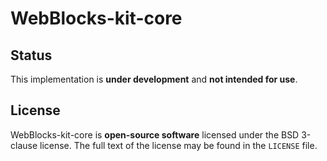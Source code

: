 # WebBlocks-kit-core

## Status

This implementation is **under development** and **not intended for use**.

## License

WebBlocks-kit-core is **open-source software** licensed under the BSD 3-clause 
license. The full text of the license may be found in the `LICENSE` file.
